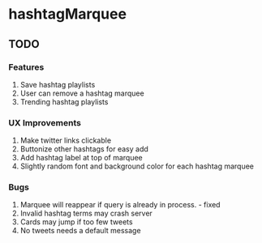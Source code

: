 # hashtagMarquee



## TODO

### Features

1. Save hashtag playlists
2. User can remove a hashtag marquee
3. Trending hashtag playlists

### UX Improvements

1. Make twitter links clickable
2. Buttonize other hashtags for easy add
3. Add hashtag label at top of marquee
4. Slightly random font and background color for each hashtag marquee

### Bugs

1. Marquee will reappear if query is already in process. - fixed
2. Invalid hashtag terms may crash server
3. Cards may jump if too few tweets
4. No tweets needs a default message
